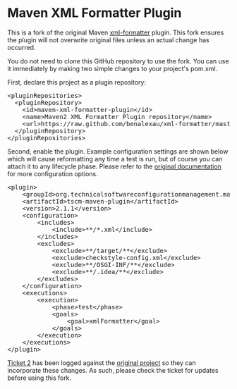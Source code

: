 Maven XML Formatter Plugin
==========================

This is a fork of the original Maven [xml-formatter](http://code.google.com/p/xml-formatter/) plugin. This fork ensures the plugin will not overwrite original files unless an actual change has occurred.

You do not need to clone this GitHub repository to use the fork. You can use it immediately by making two simple changes to your project's pom.xml.

First, declare this project as a plugin repository:

<pre>
&lt;pluginRepositories&gt;
  &lt;pluginRepository&gt;
    &lt;id&gt;maven-xml-formatter-plugin&lt;/id&gt;
    &lt;name&gt;Maven2 XML Formatter Plugin repository&lt;/name&gt;
    &lt;url&gt;https://raw.github.com/benalexau/xml-formatter/master/releases/&lt;/url&gt;
  &lt;/pluginRepository&gt;
&lt;/pluginRepositories&gt;
</pre>

Second, enable the plugin. Example configuration settings are shown below which will cause reformatting any time a test is run, but of course you can attach it to any lifecycle phase. Please refer to the [original documentation](http://code.google.com/p/xml-formatter/wiki/Documentation) for more configuration options.

<pre>
&lt;plugin&gt;
    &lt;groupId&gt;org.technicalsoftwareconfigurationmanagement.maven-plugin&lt;/groupId&gt;
    &lt;artifactId&gt;tscm-maven-plugin&lt;/artifactId&gt;
    &lt;version&gt;2.1.1&lt;/version&gt;
    &lt;configuration&gt;
        &lt;includes&gt;
            &lt;include&gt;**/*.xml&lt;/include&gt;
        &lt;/includes&gt;
        &lt;excludes&gt;
            &lt;exclude&gt;**/target/**&lt;/exclude&gt;
            &lt;exclude&gt;checkstyle-config.xml&lt;/exclude&gt;
            &lt;exclude&gt;**/OSGI-INF/**&lt;/exclude&gt;
            &lt;exclude&gt;**/.idea/**&lt;/exclude&gt;
        &lt;/excludes&gt;
    &lt;/configuration&gt;
    &lt;executions&gt;
        &lt;execution&gt;
            &lt;phase&gt;test&lt;/phase&gt;
            &lt;goals&gt;
                &lt;goal&gt;xmlFormatter&lt;/goal&gt;
            &lt;/goals&gt;
        &lt;/execution&gt;
    &lt;/executions&gt;
&lt;/plugin&gt;
</pre>

[Ticket 2](http://code.google.com/p/xml-formatter/issues/detail?id=2) has been logged against the [original project](http://code.google.com/p/xml-formatter/) so they can incorporate these changes. As such, please check the ticket for updates before using this fork.
